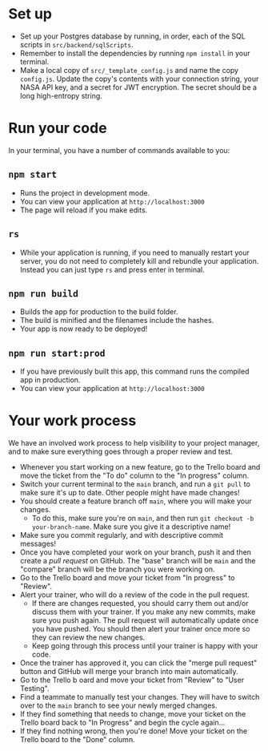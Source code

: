 # Set up

-   Set up your Postgres database by running, in order, each of the SQL scripts in `src/backend/sqlScripts`.
-   Remember to install the dependencies by running `npm install` in your terminal.
-   Make a local copy of `src/_template_config.js` and name the copy `config.js`. Update the copy's contents with your connection string, your NASA API key, and a secret for JWT encryption. The secret should be a long high-entropy string.

# Run your code

In your terminal, you have a number of commands available to you:

## `npm start`

-   Runs the project in development mode.
-   You can view your application at `http://localhost:3000`
-   The page will reload if you make edits.

## `rs`

-   While your application is running, if you need to manually restart your server, you do not need to completely kill and rebundle your application. Instead you can just type `rs` and press enter in terminal.

## `npm run build`

-   Builds the app for production to the build folder.
-   The build is minified and the filenames include the hashes.
-   Your app is now ready to be deployed!

## `npm run start:prod`

-   If you have previously built this app, this command runs the compiled app in production.
-   You can view your application at `http://localhost:3000`

# Your work process

We have an involved work process to help visibility to your project manager, and to make sure everything goes through a proper review and test.

-   Whenever you start working on a new feature, go to the Trello board and move the ticket from the "To do" column to the "In progress" column.
-   Switch your current terminal to the `main` branch, and run a `git pull` to make sure it's up to date. Other people might have made changes!
-   You should create a feature branch off `main`, where you will make your changes.
    -   To do this, make sure you're on `main`, and then run `git checkout -b your-branch-name`. Make sure you give it a descriptive name!
-   Make sure you commit regularly, and with descriptive commit messages!
-   Once you have completed your work on your branch, push it and then create a _pull request_ on GitHub. The "base" branch will be `main` and the "compare" branch will be the branch you were working on.
-   Go to the Trello board and move your ticket from "In progress" to "Review".
-   Alert your trainer, who will do a review of the code in the pull request.
    -   If there are changes requested, you should carry them out and/or discuss them with your trainer. If you make any new commits, make sure you push again. The pull request will automatically update once you have pushed. You should then alert your trainer once more so they can review the new changes.
    -   Keep going through this process until your trainer is happy with your code.
-   Once the trainer has approved it, you can click the "merge pull request" button and GitHub will merge your branch into main automatically.
-   Go to the Trello b oard and move your ticket from "Review" to "User Testing".
-   Find a teammate to manually test your changes. They will have to switch over to the `main` branch to see your newly merged changes.
-   If they find something that needs to change, move your ticket on the Trello board back to "In Progress" and begin the cycle again...
-   If they find nothing wrong, then you're done! Move your ticket on the Trello board to the "Done" column.
